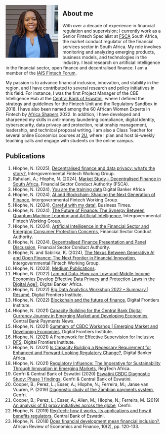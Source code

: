<dl>
<img src="000-7WV_9bb0gUA.jpeg" style="border: 0pt none; margin-bottom: 1em; float: left; margin-right: 1em;" height="170">
<p style="text-align: left;">
</p>
</dl> 

## About me
 
With over a decade of experience in financial regulation and supervision; I currently work as a Senior Fintech Specialist at <a href="https://www.fsca.co.za/Pages/Default.aspx" target="_blank">FSCA</a> South Africa, the market conduct regulator of the financial services sector in South Africa. My role involves monitoring and analyzing emerging products, business models, and technologies in the industry. I lead research on artificial intelligence in the financial sector, open finance and decentralised finance. I am a member of the <a href="https://www.iaisweb.org/activities-topics/digital-innovation/" target="_blank">IAIS Fintech Forum</a>.

My passion is to advance financial inclusion, innovation, and stability in the region, and I have contributed to several research and policy initiatives in this field. For instance, I was the first Project Manager of the CBE Intelligence Hub at the <a href="https://www.centralbank.org.sz/" target="_blank">Central Bank of Eswatini</a>, where I defined the strategy and guidelines for the Fintech Unit and the Regulatory Sandbox in 2018. I have also been named among the 60 African Women Experts in Fintech by <a href="https://africanshapers.com/en/60-african-women-experts-in-fintech/" target="_blank">Africa Shapers</a> 2022. In addition, I have developed and sharpened my skills in anti-money laundering compliance, digital identity, cybersecurity, data privacy and protection, relationship management, leadership, and technical proposal writing. I am also a Class Teacher for several online Economics courses at <a href="https://2u.com/" target="_blank">2U</a>, where I plan and host bi-weekly teaching calls and engage with students on the online campus.

## Publications

1. Hlophe, N. (2025), <a href="https://www.ifwg.co.za/Pages/Decentralised-finance-and-data-privacy.aspx" target="_blank"> Decentralised finance and data privacy: what’s the story?</a>, Intergovernmental Fintech Working Group.
2. Rahulani, A.; Hlophe, N. (2024), <a href="https://www.fsca.co.za/Regulatory%20Frameworks/Documents/Market%20Study%20-%20Decentralised%20Finance%20in%20South%20Africa.pdf" target="_blank"> Market Study - Decentralised Finance in South Africa</a>, Financial Sector Conduct Authority (FSCA).
3. Hlophe, N. (2024), <a href="https://digitalbankerafrica.com/you-are-the-training-data/" target="_blank"> You are the training data</a> Digital Banker Africa
4. Hlophe, N. (2024), <a href="https://www.ifwg.co.za:443/Pages/AI-and-Blockchain-Shaping-the-Next-Generation-of-Finance.aspx" target="_blank"> AI and Blockchain: Shaping the Next Generation of Finance</a>, Intergovernmental Fintech Working Group.
5. Hlophe, N. (2024), <a href="https://www.businesslive.co.za/bt/opinion/2024-09-22-nolwazi-hlophe-careful-with-my-data/" target="_blank"> Careful with my data!</a>, Business Times.
6. Hlophe, N. (2024), <a href="https://www.ifwg.co.za/Pages/The-Future-of-Finance.aspx" target="_blank"> The Future of Finance: The Synergy Between Quantum Machine Learning and Artificial Intelligence</a>, Intergovernmental Fintech Working Group.
7. Hlophe, N. (2024), <a href="https://www.fsca.co.za/Documents/Presentation%20on%20AI%20in%20Finance%20and%20Consumer%20Protection%20FSCA%20Conference%20Day%201.pdf" target="_blank"> Artificial Intelligence in the Financial Sector and Emerging Consumer Protection Concerns</a>, Financial Sector Conduct Authority.
8. Hlophe, N. (2024), <a href="https://www.fsca.co.za/Regulatory%20Frameworks/Documents/2023.10.26_DeFi%20Presentation%20and%20Panel%20Discussion%201.pdf" target="_blank">Decentralised Finance Presentation and Panel Discussion</a>, Financial Sector Conduct Authority.
9. Hlophe, N. and Sabilika, K. (2024), <a href="https://www.ifwg.co.za/Pages/The-nexus-between-generative-AI-and-open-finance.aspx" target="_blank">The Nexus Between Generative AI and Open Finance: The Next Frontier in Financial Innovation</a>, Intergovernmental Fintech Working Group.
10. Hlophe, N. (2023), <a href="https://medium.com/@nolwazihlophe" target="_blank"> Medium Publications</a>.
11. Hlophe, N. (2022) <a href="https://issuu.com/digitalbankerafrica/docs/digital_banker_africa_autumn_2022/42" target="_blank"> I am not Data. How can Low-and-Middle Income Economies Develop Effective Data Privacy and Protection Laws in the Digital Age?</a>, Digital Banker Africa.
12. Hlophe, N. (2022) <a href="https://digitalfrontiersinstitute.org/big-data-analytics-workshop-2022-summary/" target="_blank"> Big Data Analytics Workshop 2022 – Summary | Résumé</a>, Digital Frontiers Institute.
13. Hlophe, N. (2022) <a href="https://digitalfrontiersinstitute.org/blockchain-and-the-future-of-finance/" target="_blank"> Blockchain and the future of finance</a>, Digital Frontiers Institute.
14. Hlophe, N. (2021) <a href="https://cbpn.currencyresearch.com/blog/2021/11/25/dfi-capacity-building-for-cbdcs/" target="_blank"> Capacity Building for the Central Bank Digital Currency Journey in Emerging Market and Developing Economies</a>, Central Bank Payments News.
15. Hlophe, N. (2021) <a href="https://digitalfrontiersinstitute.org/summary-of-cbdc-workshop-emerging-market-and-developing-economies/" target="_blank"> Summary of CBDC Workshop | Emerging Market and Developing Economies</a>, Digital Frontiers Institute.
16. Hlophe, N. (2021) <a href="https://digitalfrontiersinstitute.org/a-framework-for-effective-supervision-for-inclusive-dfs/" target="_blank"> A Framework for Effective Supervision for Inclusive DFS</a>, Digital Frontiers Institute.
17. Hlophe, N. (2021) <a href="https://digitalbankerafrica.com/capacity-building-as-requirement-for-regulatory-change" target="_blank"> Is Capacity Building a Necessary Requirement for Enhanced and Forward-Looking Regulatory Change?</a>, Digital Banker Africa.
18. Hlophe, N. (2021) <a href="https://issuu.com/regtechafrica/docs/regtechafrica_magazine__issuu_" target="_blank"> Regulatory Influence: The Imperative for Sustainability Through Innovation in Emerging Markets</a>, RegTech Africa.
19. Cenfri & Central Bank of Eswatini (2020) <a href="https://www.centralbank.org.sz/cbdc" target="_blank"> Eswatini CBDC Diagnostic Study: Phase 1 findings</a>, Cenfri & Central Bank of Eswatini.
20. Cooper, B.; Perez, L.; Esser, A.; Hlophe, N.; Ferreira, M.; Janse van Vuuren, P. (2019) <a href="https://cenfri.org/publications/diagnostic-study-of-the-zambian-payments-system" target="_blank"> Diagnostic study of the Zambian payments system</a>, Cenfri.
21. Cooper, B.; Perez, L.; Esser, A.; Allen, M.; Hlophe, N.; Ferreira, M. (2019) <a href="https://cenfri.org/publications/an-analysis-of-id-proxy-initiatives-across-the-globe" target="_blank"> An analysis of ID proxy initiatives across the globe</a>, Cenfri.
22. Hlophe, N. (2019) <a href="https://.www.centralbank.org.sz/magazine/" target="_blank">RegTech: how it works, its applications and how it benefits regulators</a>, Central Bank of Eswatini. 
23. Hlophe, N. (2018) <a href="https://www.african-review.com/view-paper.php?serial=20191102135807-759399" target="_blank">Does financial development mean financial inclusion?</a>, African Review of Economics and Finance, 10(2), pp. 120-133.
